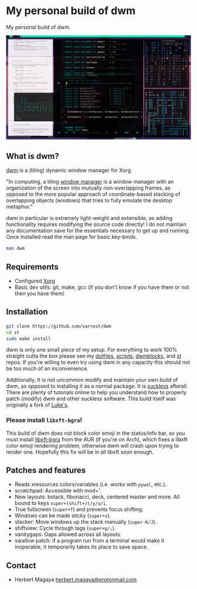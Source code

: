 # My personal build of dwm

My personal build of dwm.

<p align="center">
  <img src="preview.gif"/>
</p>

## What is dwm?

[dwm](https://wiki.archlinux.org/index.php/Dwm) is a (tiling) dynamic window manager for Xorg. 

"In computing, a tiling [window manager](https://en.wikipedia.org/wiki/Tiling_window_manager) is a window manager with an organization of the screen into mutually non-overlapping frames, as opposed to the more popular approach of coordinate-based stacking of overlapping objects (windows) that tries to fully emulate the desktop metaphor."

dwm in particular is extremely light-weight and extensible, as adding functionality requires modifying the source code directly! I do not maintain any documentation save for the essentials necessary to get up and running. Once installed read the man page for basic key-binds.

```bash
man dwm
```

## Requirements

* Configured [Xorg](https://wiki.archlinux.org/index.php/Xorg)
* Basic dev utils: git, make, gcc (if you don't know if you have them or not then you have them)

## Installation 

```bash
git clone https://github.com/sarrost/dwm
cd st
sudo make install
```

dwm is only one small piece of my setup. For everything to work 100% straight outta the box please see my [dotfiles](https://github.com/sarrost/dotfiles), [scripts](https://github.com/sarrost/scripts), [dwmblocks](https://github.com/sarrost/dwmblocks), and [st](https://github.com/sarrost/st) repos. If you're willing to even try using dwm in any capacity this should not be too much of an inconvenience.

Additionally, It is not uncommon modify and maintain your own build of dwm, as opposed to installing it as a normal package. It is [suckless](https://suckless.org/philosophy/) afterall. There are plenty of tutorials online to help you understand how to properly patch (modify) dwm and other suckless software. This build itself was originally a fork of [Luke's](https://github.com/lukesmithxyz/dwm).

### Please install `libxft-bgra`!

This build of dwm does not block color emoji in the status/info bar, so you must install [libxft-bgra](https://aur.archlinux.org/packages/libxft-bgra/) from the AUR (if you're on Arch), which fixes a libxft color emoji rendering problem, otherwise dwm will crash upon trying to render one. Hopefully this fix will be in all libxft soon enough.

## Patches and features

- Reads xresources colors/variables (i.e. works with `pywal`, etc.).
- scratchpad: Accessible with mod+'.
- New layouts: bstack, fibonacci, deck, centered master and more. All bound to keys `super+(shift+)t/y/u/i`.
- True fullscreen (`super+f`) and prevents focus shifting.
- Windows can be made sticky (`super+s`).
- stacker: Move windows up the stack manually (`super-K/J`).
- shiftview: Cycle through tags (`super+g/;`).
- vanitygaps: Gaps allowed across all layouts.
- swallow patch: if a program run from a terminal would make it inoperable, it temporarily takes its place to save space.


## Contact

* Herbert Magaya <herbert.magaya@protonmail.com>
